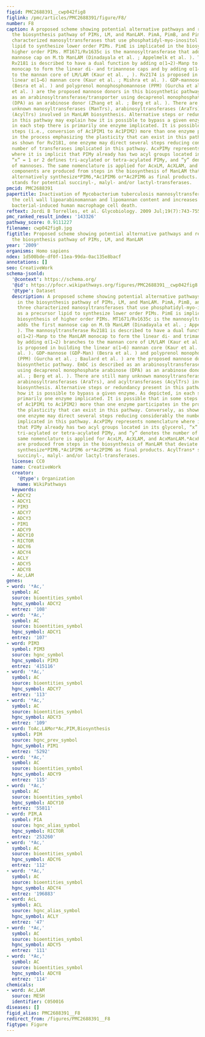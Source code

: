 ```yaml
---
figid: PMC2688391__cwp042fig8
figlink: /pmc/articles/PMC2688391/figure/F8/
number: F8
caption: A proposed scheme showing potential alternative pathways and redundancy in
  the biosynthesis pathway of PIMs, LM, and ManLAM. PimA, PimB, and PimC are three
  characterized manosyltransferases that use phosphatidyl-myo-inositol (PI) as a precursor
  lipid to synthesize lower order PIMs. PimE is implicated in the biosynthesis of
  higher order PIMs. MT1671/Rv1635c is the mannosyltransferase that adds the first
  mannose cap on M.tb ManLAM (Dinadayala et al. ; Appelmelk et al. ). The mannosyltransferase
  Rv2181 is described to have a dual function by adding α(1→2)-Manp to the ManLAM
  monocap to form the linear di- and trimannose caps and by adding α(1→2) branches
  to the mannan core of LM/LAM (Kaur et al. , ). Rv2174 is proposed in building the
  linear α(1→6) mannan core (Kaur et al. ; Mishra et al. ). GDP-mannose (GDP-Man)
  (Besra et al. ) and polyprenol monophosphomannose (PPM) (Gurcha et al. ; Baulard
  et al. ) are the proposed mannose donors in this biosynthetic pathway. EmbC is described
  as an arabinosyltransferase/transporter using decaprenol monophosphate arabinose
  (DPA) as an arabinose donor (Zhang et al. ; Berg et al. ). There are still many
  unknown manosyltransferases (ManTrs), arabinosyltransferases (AraTrs), and acyltransferases
  (AcylTrs) involved in ManLAM biosynthesis. Alternative steps or redundancy present
  in this pathway may explain how it is possible to bypass a given enzyme. As depicted,
  in each step there is primarily one enzyme implicated. It is possible that in some
  steps (i.e., conversion of Ac1PIM1 to Ac1PIM2) more than one enzyme participates
  in the process emphasizing the plasticity that can exist in this pathway. Conversely,
  as shown for Rv2181, one enzyme may direct several steps reducing considerably the
  number of transferases implicated in this pathway. AcxPIMy represents nomenclature
  where it is implicit that PIMy already has two acyl groups located in its glycerol,
  “x” = 1 or 2 defines tri-acylated or tetra-acylated PIMy, and “y” denotes the number
  of mannoses. The same nomenclature is applied for AcxLM, AcXLAM, and AcxManLAM.*AcxPIMy
  components are produced from steps in the biosynthesis of ManLAM that deviate to
  alternatively synthesize*PIM6,*Ac1PIM6 or*Ac2PIM6 as final products. AcylTrans*
  stands for potential succinyl-, malyl- and/or lactyl-transferases.
pmcid: PMC2688391
papertitle: Inactivation of Mycobacterium tuberculosis mannosyltransferase pimB reduces
  the cell wall lipoarabinomannan and lipomannan content and increases the rate of
  bacterial-induced human macrophage cell death.
reftext: Jordi B Torrelles, et al. Glycobiology. 2009 Jul;19(7):743-755.
pmc_ranked_result_index: '143326'
pathway_score: 0.9111227
filename: cwp042fig8.jpg
figtitle: Proposed scheme showing potential alternative pathways and redundancy in
  the biosynthesis pathway of PIMs, LM, and ManLAM
year: '2009'
organisms: Homo sapiens
ndex: 1d500bde-df0f-11ea-99da-0ac135e8bacf
annotations: []
seo: CreativeWork
schema-jsonld:
  '@context': https://schema.org/
  '@id': https://pfocr.wikipathways.org/figures/PMC2688391__cwp042fig8.html
  '@type': Dataset
  description: A proposed scheme showing potential alternative pathways and redundancy
    in the biosynthesis pathway of PIMs, LM, and ManLAM. PimA, PimB, and PimC are
    three characterized manosyltransferases that use phosphatidyl-myo-inositol (PI)
    as a precursor lipid to synthesize lower order PIMs. PimE is implicated in the
    biosynthesis of higher order PIMs. MT1671/Rv1635c is the mannosyltransferase that
    adds the first mannose cap on M.tb ManLAM (Dinadayala et al. ; Appelmelk et al.
    ). The mannosyltransferase Rv2181 is described to have a dual function by adding
    α(1→2)-Manp to the ManLAM monocap to form the linear di- and trimannose caps and
    by adding α(1→2) branches to the mannan core of LM/LAM (Kaur et al. , ). Rv2174
    is proposed in building the linear α(1→6) mannan core (Kaur et al. ; Mishra et
    al. ). GDP-mannose (GDP-Man) (Besra et al. ) and polyprenol monophosphomannose
    (PPM) (Gurcha et al. ; Baulard et al. ) are the proposed mannose donors in this
    biosynthetic pathway. EmbC is described as an arabinosyltransferase/transporter
    using decaprenol monophosphate arabinose (DPA) as an arabinose donor (Zhang et
    al. ; Berg et al. ). There are still many unknown manosyltransferases (ManTrs),
    arabinosyltransferases (AraTrs), and acyltransferases (AcylTrs) involved in ManLAM
    biosynthesis. Alternative steps or redundancy present in this pathway may explain
    how it is possible to bypass a given enzyme. As depicted, in each step there is
    primarily one enzyme implicated. It is possible that in some steps (i.e., conversion
    of Ac1PIM1 to Ac1PIM2) more than one enzyme participates in the process emphasizing
    the plasticity that can exist in this pathway. Conversely, as shown for Rv2181,
    one enzyme may direct several steps reducing considerably the number of transferases
    implicated in this pathway. AcxPIMy represents nomenclature where it is implicit
    that PIMy already has two acyl groups located in its glycerol, “x” = 1 or 2 defines
    tri-acylated or tetra-acylated PIMy, and “y” denotes the number of mannoses. The
    same nomenclature is applied for AcxLM, AcXLAM, and AcxManLAM.*AcxPIMy components
    are produced from steps in the biosynthesis of ManLAM that deviate to alternatively
    synthesize*PIM6,*Ac1PIM6 or*Ac2PIM6 as final products. AcylTrans* stands for potential
    succinyl-, malyl- and/or lactyl-transferases.
  license: CC0
  name: CreativeWork
  creator:
    '@type': Organization
    name: WikiPathways
  keywords:
  - ADCY2
  - ADCY1
  - PIM3
  - ADCY7
  - ADCY3
  - PIM1
  - ADCY9
  - ADCY10
  - RICTOR
  - ADCY6
  - ADCY4
  - ACLY
  - ADCY5
  - ADCY8
  - Ac,LAM
genes:
- word: '*Ac,'
  symbol: AC
  source: bioentities_symbol
  hgnc_symbol: ADCY2
  entrez: '108'
- word: '*Ac,'
  symbol: AC
  source: bioentities_symbol
  hgnc_symbol: ADCY1
  entrez: '107'
- word: PIM3
  symbol: PIM3
  source: hgnc_symbol
  hgnc_symbol: PIM3
  entrez: '415116'
- word: '*Ac,'
  symbol: AC
  source: bioentities_symbol
  hgnc_symbol: ADCY7
  entrez: '113'
- word: '*Ac,'
  symbol: AC
  source: bioentities_symbol
  hgnc_symbol: ADCY3
  entrez: '109'
- word: ToAc,LAMor*Ac,PIM,Biosynthesis
  symbol: PIM
  source: hgnc_prev_symbol
  hgnc_symbol: PIM1
  entrez: '5292'
- word: '*Ac,'
  symbol: AC
  source: bioentities_symbol
  hgnc_symbol: ADCY9
  entrez: '115'
- word: '*Ac,'
  symbol: AC
  source: bioentities_symbol
  hgnc_symbol: ADCY10
  entrez: '55811'
- word: PIM,A
  symbol: PIA
  source: hgnc_alias_symbol
  hgnc_symbol: RICTOR
  entrez: '253260'
- word: '*Ac,'
  symbol: AC
  source: bioentities_symbol
  hgnc_symbol: ADCY6
  entrez: '112'
- word: '*Ac,'
  symbol: AC
  source: bioentities_symbol
  hgnc_symbol: ADCY4
  entrez: '196883'
- word: AcL
  symbol: ACL
  source: hgnc_alias_symbol
  hgnc_symbol: ACLY
  entrez: '47'
- word: '*Ac,'
  symbol: AC
  source: bioentities_symbol
  hgnc_symbol: ADCY5
  entrez: '111'
- word: '*Ac,'
  symbol: AC
  source: bioentities_symbol
  hgnc_symbol: ADCY8
  entrez: '114'
chemicals:
- word: Ac,LAM
  source: MESH
  identifier: C050016
diseases: []
figid_alias: PMC2688391__F8
redirect_from: /figures/PMC2688391__F8
figtype: Figure
---
```

